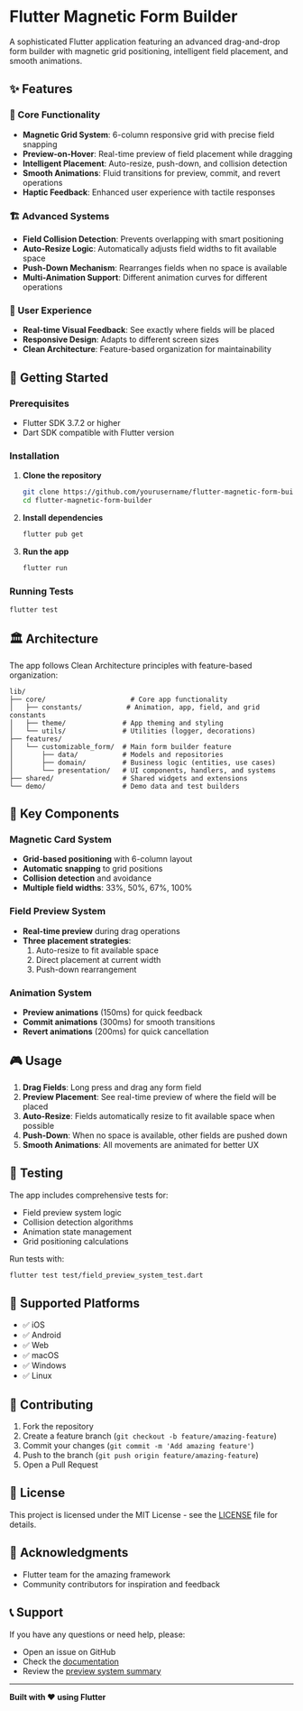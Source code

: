 # Flutter Magnetic Form Builder

A sophisticated Flutter application featuring an advanced drag-and-drop form builder with magnetic grid positioning, intelligent field placement, and smooth animations.

## ✨ Features

### 🎯 Core Functionality
- **Magnetic Grid System**: 6-column responsive grid with precise field snapping
- **Preview-on-Hover**: Real-time preview of field placement while dragging
- **Intelligent Placement**: Auto-resize, push-down, and collision detection
- **Smooth Animations**: Fluid transitions for preview, commit, and revert operations
- **Haptic Feedback**: Enhanced user experience with tactile responses

### 🏗️ Advanced Systems
- **Field Collision Detection**: Prevents overlapping with smart positioning
- **Auto-Resize Logic**: Automatically adjusts field widths to fit available space
- **Push-Down Mechanism**: Rearranges fields when no space is available
- **Multi-Animation Support**: Different animation curves for different operations

### 🎨 User Experience
- **Real-time Visual Feedback**: See exactly where fields will be placed
- **Responsive Design**: Adapts to different screen sizes
- **Clean Architecture**: Feature-based organization for maintainability

## 🚀 Getting Started

### Prerequisites
- Flutter SDK 3.7.2 or higher
- Dart SDK compatible with Flutter version

### Installation

1. **Clone the repository**
   ```bash
   git clone https://github.com/yourusername/flutter-magnetic-form-builder.git
   cd flutter-magnetic-form-builder
   ```

2. **Install dependencies**
   ```bash
   flutter pub get
   ```

3. **Run the app**
   ```bash
   flutter run
   ```

### Running Tests
```bash
flutter test
```

## 🏛️ Architecture

The app follows Clean Architecture principles with feature-based organization:

```
lib/
├── core/                     # Core app functionality
│   ├── constants/           # Animation, app, field, and grid constants
│   ├── theme/              # App theming and styling
│   └── utils/              # Utilities (logger, decorations)
├── features/
│   └── customizable_form/  # Main form builder feature
│       ├── data/           # Models and repositories
│       ├── domain/         # Business logic (entities, use cases)
│       └── presentation/   # UI components, handlers, and systems
├── shared/                 # Shared widgets and extensions
└── demo/                   # Demo data and test builders
```

## 🔧 Key Components

### Magnetic Card System
- **Grid-based positioning** with 6-column layout
- **Automatic snapping** to grid positions
- **Collision detection** and avoidance
- **Multiple field widths**: 33%, 50%, 67%, 100%

### Field Preview System
- **Real-time preview** during drag operations
- **Three placement strategies**:
  1. Auto-resize to fit available space
  2. Direct placement at current width
  3. Push-down rearrangement

### Animation System
- **Preview animations** (150ms) for quick feedback
- **Commit animations** (300ms) for smooth transitions
- **Revert animations** (200ms) for quick cancellation

## 🎮 Usage

1. **Drag Fields**: Long press and drag any form field
2. **Preview Placement**: See real-time preview of where the field will be placed
3. **Auto-Resize**: Fields automatically resize to fit available space when possible
4. **Push-Down**: When no space is available, other fields are pushed down
5. **Smooth Animations**: All movements are animated for better UX

## 🧪 Testing

The app includes comprehensive tests for:
- Field preview system logic
- Collision detection algorithms
- Animation state management
- Grid positioning calculations

Run tests with:
```bash
flutter test test/field_preview_system_test.dart
```

## 📱 Supported Platforms

- ✅ iOS
- ✅ Android
- ✅ Web
- ✅ macOS
- ✅ Windows
- ✅ Linux

## 🤝 Contributing

1. Fork the repository
2. Create a feature branch (`git checkout -b feature/amazing-feature`)
3. Commit your changes (`git commit -m 'Add amazing feature'`)
4. Push to the branch (`git push origin feature/amazing-feature`)
5. Open a Pull Request

## 📄 License

This project is licensed under the MIT License - see the [LICENSE](LICENSE) file for details.

## 🙏 Acknowledgments

- Flutter team for the amazing framework
- Community contributors for inspiration and feedback

## 📞 Support

If you have any questions or need help, please:
- Open an issue on GitHub
- Check the [documentation](FOLDER_STRUCTURE.md)
- Review the [preview system summary](PREVIEW_SYSTEM_SUMMARY.md)

---

**Built with ❤️ using Flutter**

